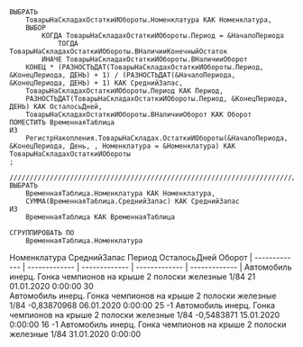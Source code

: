 ```sdbl
ВЫБРАТЬ
	ТоварыНаСкладахОстаткиИОбороты.Номенклатура КАК Номенклатура,
	ВЫБОР
		КОГДА ТоварыНаСкладахОстаткиИОбороты.Период = &НачалоПериода
			ТОГДА ТоварыНаСкладахОстаткиИОбороты.ВНаличииКонечныйОстаток
		ИНАЧЕ ТоварыНаСкладахОстаткиИОбороты.ВНаличииОборот
	КОНЕЦ * (РАЗНОСТЬДАТ(ТоварыНаСкладахОстаткиИОбороты.Период, &КонецПериода, ДЕНЬ) + 1) / (РАЗНОСТЬДАТ(&НачалоПериода, &КонецПериода, ДЕНЬ) + 1) КАК СреднийЗапас,
	ТоварыНаСкладахОстаткиИОбороты.Период КАК Период,
	РАЗНОСТЬДАТ(ТоварыНаСкладахОстаткиИОбороты.Период, &КонецПериода, ДЕНЬ) КАК ОсталосьДней,
	ТоварыНаСкладахОстаткиИОбороты.ВНаличииОборот КАК Оборот
ПОМЕСТИТЬ ВременнаяТаблица
ИЗ
	РегистрНакопления.ТоварыНаСкладах.ОстаткиИОбороты(&НачалоПериода, &КонецПериода, День, , Номенклатура = &Номенклатура) КАК ТоварыНаСкладахОстаткиИОбороты
;

////////////////////////////////////////////////////////////////////////////////
ВЫБРАТЬ
	ВременнаяТаблица.Номенклатура КАК Номенклатура,
	СУММА(ВременнаяТаблица.СреднийЗапас) КАК СреднийЗапас
ИЗ
	ВременнаяТаблица КАК ВременнаяТаблица

СГРУППИРОВАТЬ ПО
	ВременнаяТаблица.Номенклатура
```

Номенклатура	СреднийЗапас	Период	ОсталосьДней	Оборот
| ------------- | ------------- | ------------- | ------------- | ------------- |
Автомобиль инерц. Гонка чемпионов на крыше 2 полоски железные 1/84	21	01.01.2020 0:00:00	30	
Автомобиль инерц. Гонка чемпионов на крыше 2 полоски железные 1/84	-0,83870968	06.01.2020 0:00:00	25	-1
Автомобиль инерц. Гонка чемпионов на крыше 2 полоски железные 1/84	-0,5483871	15.01.2020 0:00:00	16	-1
Автомобиль инерц. Гонка чемпионов на крыше 2 полоски железные 1/84		31.01.2020 0:00:00		
